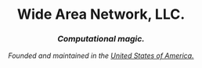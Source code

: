 <h1 align="center">Wide Area Network, LLC.</h1>
<h3 align="center"><i>Computational magic.</i></h3>

<p align="center"><i>Founded and maintained in the <ins>United States of America.</ins></i></p>
